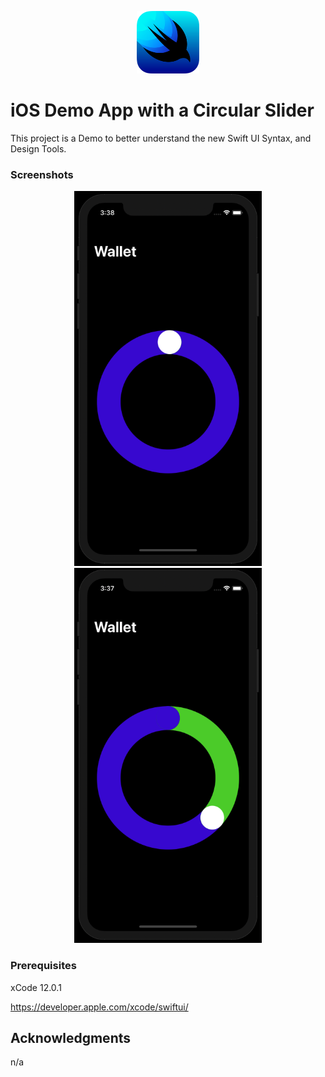 <p align="center">
<img src="https://github.com/gdavisiv/Vivid-UI---DesignCode/blob/UI-Updates/DesignCode_1/Assets.xcassets/swiftuiLogo.png" height="100" width="100">
</p>

# iOS Demo App with a Circular Slider

This project is a Demo to better understand the new Swift UI Syntax, and Design Tools. 

### Screenshots

<p align="center">
<img src="https://github.com/gdavisiv/CircularSlider/blob/main/CS1.png" height="600" width="300">
<img src="https://github.com/gdavisiv/CircularSlider/blob/main/CS2.png" height="600" width="300">
</p>

### Prerequisites

xCode 12.0.1

https://developer.apple.com/xcode/swiftui/

## Acknowledgments
 
 n/a
